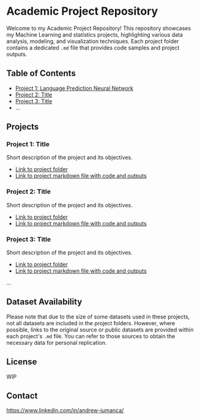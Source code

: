 # Academic Project Repository

Welcome to my Academic Project Repository! This repository showcases my Machine Learning and statistics projects, highlighting various data analysis, modeling, and visualization techniques. Each project folder contains a dedicated `.md` file that provides code samples and project outputs.

## Table of Contents

- [Project 1: Language Prediction Neural Network](https://github.com/andrewjumanca/MLProjects/blob/main/Neural%20Networks/NN-Language-Detection.md)
- [Project 2: Title](project2.md)
- [Project 3: Title](project3.md)
- ...

## Projects

### Project 1: Title

Short description of the project and its objectives.

- [Link to project folder](project1/)
- [Link to project markdown file with code and outputs](project1.md)

### Project 2: Title

Short description of the project and its objectives.

- [Link to project folder](project2/)
- [Link to project markdown file with code and outputs](project2.md)

### Project 3: Title

Short description of the project and its objectives.

- [Link to project folder](project3/)
- [Link to project markdown file with code and outputs](project3.md)

...

## Dataset Availability

Please note that due to the size of some datasets used in these projects, not all datasets are included in the project folders. However, where possible, links to the original source or public datasets are provided within each project's `.md` file. You can refer to those sources to obtain the necessary data for personal replication.

## License
WIP


## Contact
https://www.linkedin.com/in/andrew-jumanca/

